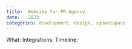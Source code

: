 ```yaml
---
title:  Website for PR Agency
date:   2023
categories: development, design, squarespace
---
```


What:
Integrations:
Timeline:
